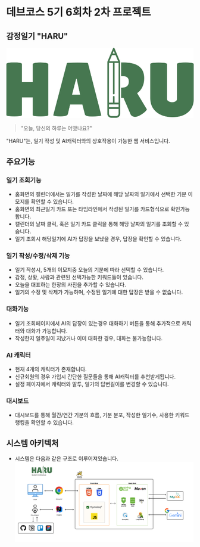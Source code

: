 # 데브코스 5기 6회차 2차 프로젝트
## 감정일기 "HARU"

![HARU_icon.svg](snapshots/HARU_icon.svg)
>"오늘, 당신의 하루는 어땠나요?"

"HARU"는, 일기 작성 및 AI캐릭터와의 상호작용이 가능한 웹 서비스입니다.

## 주요기능

### 일기 조회기능
- 홈화면의 캘린더에서는 일기를 작성한 날짜에 해당 날짜의 일기에서 선택한 기분 이모지를 확인할 수 있습니다.
- 홈화면의 최근일기 카드 또는 타임라인에서 작성된 일기를 카드형식으로 확인가능합니다.
- 캘린더의 날짜 클릭, 혹은 일기 카드 클릭을 통해 해당 날짜의 일기를 조회할 수 있습니다.
- 일기 조회시 해당일기에 AI가 답장을 보냈을 경우, 답장을 확인할 수 있습니다.

### 일기 작성/수정/삭제 기능
- 일기 작성시, 5개의 이모지중 오늘의 기분에 따라 선택할 수 있습니다.
- 감정, 상황, 사람과 관련된 선택가능한 키워드들이 있습니다.
- 오늘을 대표하는 한장의 사진을 추가할 수 있습니다.
- 일기의 수정 및 삭제가 가능하며, 수정된 일기에 대한 답장은 받을 수 없습니다.

### 대화기능
- 일기 조회페이지에서 AI의 답장이 있는경우 대화하기 버튼을 통해 추가적으로 캐릭터와 대화가 가능합니다.
- 작성한지 일주일이 지났거나 이미 대화한 경우, 대화는 불가능합니다.

### AI 캐릭터
- 현재 4개의 캐릭터가 존재합니다.
- 신규회원의 경우 가입시 간단한 질문들을 통해 AI캐릭터를 추천받게됩니다.
- 설정 페이지에서 캐릭터와 말투, 일기의 답변길이를 변경할 수 있습니다.

### 대시보드
- 대시보드를 통해 월간/연간 기분의 흐름, 기분 분포, 작성한 일기수, 사용한 키워드 랭킹을 확인할 수 있습니다.

## 시스템 아키텍처
- 시스템은 다음과 같은 구조로 이루어져있습니다.
![systemArchitecture.png](snapshots/systemArchitecture.png)
